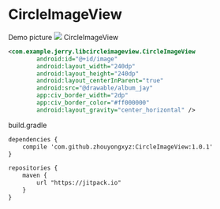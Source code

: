 # CircleImageView
Demo picture
![](https://github.com/zhouyongxyz/CircleImageView/circleimageview_demo.png)
CircleImageView
```xml
<com.example.jerry.libcircleimageview.CircleImageView
        android:id="@+id/image"
        android:layout_width="240dp"
        android:layout_height="240dp"
        android:layout_centerInParent="true"
        android:src="@drawable/album_jay"
        app:civ_border_width="2dp"
        app:civ_border_color="#ff000000"
        android:layout_gravity="center_horizontal" />
 ```       

build.gradle 
```xml
dependencies {
    compile 'com.github.zhouyongxyz:CircleImageView:1.0.1'
}
```
```xml
repositories {
    maven {
        url "https://jitpack.io"
    }
}
```
